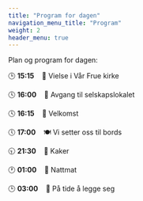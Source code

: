 ```yaml
---
title: "Program for dagen"
navigation_menu_title: "Program"
weight: 2
header_menu: true
---
```


Plan og program for dagen:

🕒 **15:15** &nbsp;&nbsp; 💒 Vielse i Vår Frue kirke

🕓 **16:00** &nbsp;&nbsp; 🚶 Avgang til selskapslokalet

🕓 **16:15** &nbsp;&nbsp; 🍾 Velkomst

🕔 **17:00** &nbsp;&nbsp; 🍽️ Vi setter oss til bords

🕤 **21:30** &nbsp;&nbsp; 🍰 Kaker

🕐 **01:00** &nbsp;&nbsp; 🌭 Nattmat

🕒 **03:00** &nbsp;&nbsp; 🥱 På tide å legge seg
